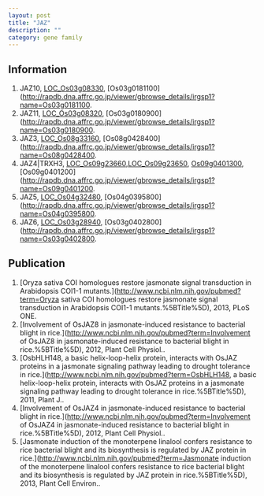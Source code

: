 ```yaml
---
layout: post
title: "JAZ"
description: ""
category: gene family
---
```


## Information
1. JAZ10, [LOC_Os03g08330](http://rice.plantbiology.msu.edu/cgi-bin/ORF_infopage.cgi?orf=LOC_Os03g08330), [Os03g0181100](http://rapdb.dna.affrc.go.jp/viewer/gbrowse_details/irgsp1?name=Os03g0181100.
2. JAZ11, [LOC_Os03g08320](http://rice.plantbiology.msu.edu/cgi-bin/ORF_infopage.cgi?orf=LOC_Os03g08320), [Os03g0180900](http://rapdb.dna.affrc.go.jp/viewer/gbrowse_details/irgsp1?name=Os03g0180900.
3. JAZ3, [LOC_Os08g33160](http://rice.plantbiology.msu.edu/cgi-bin/ORF_infopage.cgi?orf=LOC_Os08g33160), [Os08g0428400](http://rapdb.dna.affrc.go.jp/viewer/gbrowse_details/irgsp1?name=Os08g0428400.
4. JAZ4|TRXH3, [LOC_Os09g23660](http://rice.plantbiology.msu.edu/cgi-bin/ORF_infopage.cgi?orf=LOC_Os09g23660),[LOC_Os09g23650](http://rice.plantbiology.msu.edu/cgi-bin/ORF_infopage.cgi?orf=LOC_Os09g23650), [Os09g0401300](http://rapdb.dna.affrc.go.jp/viewer/gbrowse_details/irgsp1?name=Os09g0401300),[Os09g0401200](http://rapdb.dna.affrc.go.jp/viewer/gbrowse_details/irgsp1?name=Os09g0401200.
5. JAZ5, [LOC_Os04g32480](http://rice.plantbiology.msu.edu/cgi-bin/ORF_infopage.cgi?orf=LOC_Os04g32480), [Os04g0395800](http://rapdb.dna.affrc.go.jp/viewer/gbrowse_details/irgsp1?name=Os04g0395800.
6. JAZ6, [LOC_Os03g28940](http://rice.plantbiology.msu.edu/cgi-bin/ORF_infopage.cgi?orf=LOC_Os03g28940), [Os03g0402800](http://rapdb.dna.affrc.go.jp/viewer/gbrowse_details/irgsp1?name=Os03g0402800.

## Publication
1. [Oryza sativa COI homologues restore jasmonate signal transduction in Arabidopsis COI1-1 mutants.](http://www.ncbi.nlm.nih.gov/pubmed?term=Oryza sativa COI homologues restore jasmonate signal transduction in Arabidopsis COI1-1 mutants.%5BTitle%5D), 2013, PLoS ONE.
2. [Involvement of OsJAZ8 in jasmonate-induced resistance to bacterial blight in rice.](http://www.ncbi.nlm.nih.gov/pubmed?term=Involvement of OsJAZ8 in jasmonate-induced resistance to bacterial blight in rice.%5BTitle%5D), 2012, Plant Cell Physiol..
3. [OsbHLH148, a basic helix-loop-helix protein, interacts with OsJAZ proteins in a jasmonate signaling pathway leading to drought tolerance in rice.](http://www.ncbi.nlm.nih.gov/pubmed?term=OsbHLH148, a basic helix-loop-helix protein, interacts with OsJAZ proteins in a jasmonate signaling pathway leading to drought tolerance in rice.%5BTitle%5D), 2011, Plant J..
4. [Involvement of OsJAZ4 in jasmonate-induced resistance to bacterial blight in rice.](http://www.ncbi.nlm.nih.gov/pubmed?term=Involvement of OsJAZ4 in jasmonate-induced resistance to bacterial blight in rice.%5BTitle%5D), 2012, Plant Cell Physiol..
5. [Jasmonate induction of the monoterpene linalool confers resistance to rice bacterial blight and its biosynthesis is regulated by JAZ protein in rice.](http://www.ncbi.nlm.nih.gov/pubmed?term=Jasmonate induction of the monoterpene linalool confers resistance to rice bacterial blight and its biosynthesis is regulated by JAZ protein in rice.%5BTitle%5D), 2013, Plant Cell Environ..


